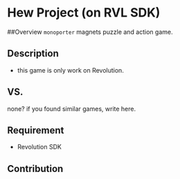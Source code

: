 Hew Project (on RVL SDK)
====

##Overview
 `monoporter` magnets puzzle and action game.

## Description
 - this game is only work on Revolution.

## VS. 
 none? if you found similar games, write here.

## Requirement
 - Revolution SDK

## Contribution